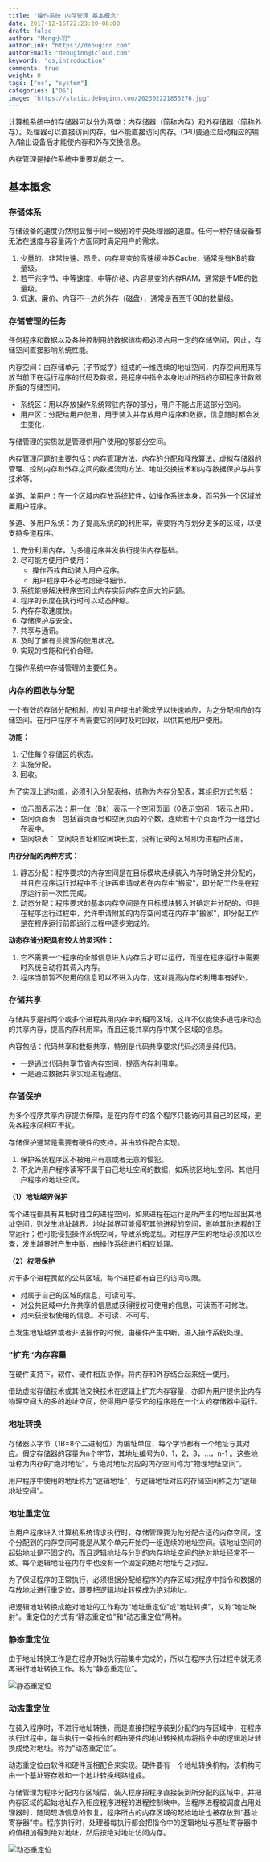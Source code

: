 ```yaml
---
title: "操作系统 内存管理 基本概念"
date: 2017-12-16T22:23:20+08:00
draft: false
author: "Meng小羽"
authorLink: "https://debuginn.com"
authorEmail: "debuginn@icloud.com"
keywords: "os,introduction"
comments: true
weight: 0
tags: ["os", "system"]
categories: ["OS"]
image: "https://static.debuginn.com/202302221853276.jpg"
---
```


计算机系统中的存储器可以分为两类：内存储器（简称内存）和外存储器（简称外存）。处理器可以直接访问内存，但不能直接访问内存。CPU要通过启动相应的输入/输出设备后才能使内存和外存交换信息。

内存管理是操作系统中重要功能之一。

## 基本概念

### 存储体系

存储设备的速度仍然明显慢于同一级别的中央处理器的速度。任何一种存储设备都无法在速度与容量两个方面同时满足用户的需求。

1. 少量的、非常快速、昂贵、内存易变的高速缓冲器Cache，通常是有KB的数量级。 
2. 若干兆字节、中等速度、中等价格、内容易变的内存RAM，通常是千MB的数量级。 
3. 低速、廉价、内容不一边的外存（磁盘），通常是百至千GB的数量级。

### 存储管理的任务

任何程序和数据以及各种控制用的数据结构都必须占用一定的存储空间，因此，存储空间直接影响系统性能。

内存空间：由存储单元（子节或字）组成的一维连续的地址空间，内存空间用来存放当前正在运行程序的代码及数据，是程序中指令本身地址所指的亦即程序计数器所指的存储空间。

- 系统区：用以存放操作系统常驻内存的部分，用户不能占用这部分空间。
- 用户区：分配给用户使用，用于装入并存放用户程序和数据，信息随时都会发生变化，

存储管理的实质就是管理供用户使用的那部分空间。

内存管理问题的主要包括：内存管理方法、内存的分配和释放算法、虚拟存储器的管理、控制内存和外存之间的数据流动方法、地址交换技术和内存数据保护与共享技术等。

单道、单用户：在一个区域内存放系统软件，如操作系统本身，而另外一个区域放置用户程序。

多道、多用户系统：为了提高系统的的利用率，需要将内存划分更多的区域，以便支持多道程序。

1. 充分利用内存，为多道程序并发执行提供内存基础。 
2. 尽可能方便用户使用： 
   - 操作西戎自动装入用户程序。 
   - 用户程序中不必考虑硬件细节。          
3. 系统能够解决程序空间比内存实际内存空间大的问题。
4. 程序的长度在执行时可以动态伸缩。 
5. 内存存取速度快。 
6. 存储保护与安全。 
7. 共享与通讯。 
8. 及时了解有关资源的使用状况。 
9. 实现的性能和代价合理。 

在操作系统中存储管理的主要任务。

### 内存的回收与分配

一个有效的存储分配机制，应对用户提出的需求予以快速响应，为之分配相应的存储空间。在用户程序不再需要它的同时及时回收，以供其他用户使用。

**功能：**

1. 记住每个存储区的状态。 
2. 实施分配。 
3. 回收。

为了实现上述功能，必须引入分配表格，统称为内存分配表，其组织方式包括：

- 位示图表示法：用一位（Bit）表示一个空闲页面（0表示空闲，1表示占用）。 
- 空闲页面表：包括首页面号和空闲页面的个数，连续若干个页面作为一组登记在表中。 
- 空闲块表： 空闲块首址和空闲块长度，没有记录的区域即为进程所占用。

**内存分配的两种方式：**

1. 静态分配：程序要求的内存空间是在目标模块连续装入内存时确定并分配的，并且在程序运行过程中不允许再申请或者在内存中“搬家“，即分配工作是在程序运行前一次性完成。 
2. 动态分配：程序要求的基本内存空间是在目标模块转入时确定并分配的，但是在程序运行过程中，允许申请附加的内存空间或在内存中”搬家“，即分配工作是在程序运行前即运行过程中逐步完成的。

**动态存储分配具有较大的灵活性：**

1. 它不需要一个程序的全部信息进入内存后才可以运行，而是在程序运行中需要时系统自动将其调入内存。 
2. 程序当前暂不使用的信息可以不进入内存，这对提高内存的利用率有好处。

### 存储共享

存储共享是指两个或多个进程共用内存中的相同区域，这样不仅能使多道程序动态的共享内存，提高内存利用率，而且还能共享内存中某个区域的信息。

内容包括：代码共享和数据共享，特别是代码共享要求代码必须是纯代码。

- 一是通过代码共享节省内存空间，提高内存利用率。 
- 一是通过数据共享实现进程通信。

### 存储保护

为多个程序共享内存提供保障，是在内存中的各个程序只能访问其自己的区域，避免各程序间相互干扰。

存储保护通常是需要有硬件的支持，并由软件配合实现。

1. 保护系统程序区不被用户有意或者无意的侵犯。 
2. 不允许用户程序读写不属于自己地址空间的数据，如系统区地址空间、其他用户程序的地址空间。

**（1）地址越界保护**

每个进程都具有其相对独立的进程空间，如果进程在运行是所产生的地址超出其地址空间，则发生地址越界。地址越界可能侵犯其他进程的空间，影响其他进程的正常运行；也可能侵犯操作系统空间，导致系统混乱。对程序产生的地址必须加以检查，发生越界时产生中断，由操作系统进行相应处理。

**（2）权限保护**

对于多个进程贡献的公共区域，每个进程都有自己的访问权限。

- 对属于自己的区域的信息，可读可写。 
- 对公共区域中允许共享的信息或获得授权可使用的信息，可读而不可修改。 
- 对未获授权使用的信息。不可读、不可写。

当发生地址越界或者非法操作的时候，由硬件产生中断，进入操作系统处理。

### ”扩充“内存容量

在硬件支持下，软件、硬件相互协作，将内存和外存结合起来统一使用。

借助虚拟存储技术或其他交换技术在逻辑上扩充内存容量，亦即为用户提供比内存物理空间大的多的地址空间，使得用户感受它的程序是在一个大的存储器中运行。

### 地址转换

存储器以字节（1B=8个二进制位）为编址单位，每个字节都有一个地址与其对应。假定存储器的容量为n个字节，其地址编号为0，1，2，3，…，n-1 。这些地址称为内存的“绝对地址”，与绝对地址对应的内存空间称为“物理地址空间”。

用户程序中使用的地址称为“逻辑地址”，与逻辑地址对应的存储空间称之为“逻辑地址空间”。

### 地址重定位

当用户程序进入计算机系统请求执行时，存储管理要为他分配合适的内存空间，这个分配到的内存空间可能是从某个单元开始的一组连续的地址空间。该地址空间的起始地址是不固定的，而且逻辑地址与分到的内存地址空间的绝对地址经常不一致。每个逻辑地址在内存中也没有一个固定的绝对地址与之对应。

为了保证程序的正常执行，必须根据分配给程序的内存区域对程序中指令和数据的存放地址进行重定位，即要把逻辑地址转换成为绝对地址。

把逻辑地址转换成绝对地址的工作称为“地址重定位”或“地址转换”，又称“地址映射”。重定位的方式有“静态重定位”和“动态重定位”两种。

### 静态重定位

由于地址转换工作是在程序开始执行前集中完成的，所以在程序执行过程中就无须再进行地址转换工作。称为“静态重定位”。

![静态重定位](https://static.debuginn.com/202304132235363.png)

### 动态重定位

在装入程序时，不进行地址转换，而是直接把程序装到分配的内存区域中，在程序执行过程中，每当执行一条指令时都由硬件的地址转换机构将指令中的逻辑地址转换成绝对地址。称为“动态重定位”。

动态重定位由软件和硬件互相配合来实现。硬件要有一个地址转换机构，该机构可由一个基址寄存器和一个地址转换线路组成。

存储管理为程序分配内存区域后，装入程序把程序直接装到所分配的区域中，并把内存区域的起始地址存入相应程序进程的进程控制块中。当程序进程被调度占用处理器时，随同现场信息的恢复，程序所占的内存区域的起始地址也被存放到“基址寄存器”中。程序执行时，处理器每执行都会把指令中的逻辑地址与基址寄存器中的值相加得到绝对地址，然后按绝对地址访问内存。

![动态重定位](https://static.debuginn.com/202304132235250.png)